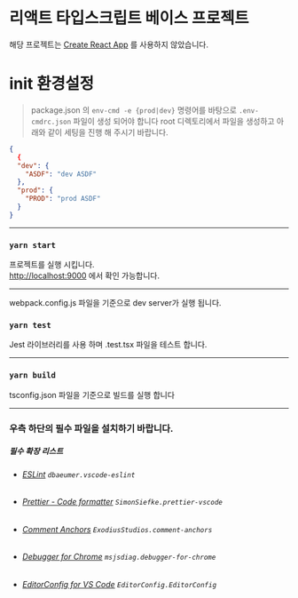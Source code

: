 # 리액트 타입스크립트 베이스 프로젝트

해당 프로젝트는 [Create React App](https://github.com/facebook/create-react-app) 를 사용하지 않았습니다.

# init 환경설정

> package.json 의 `env-cmd -e {prod|dev}` 명령어를 바탕으로 `.env-cmdrc.json` 파일이 생성 되어야 합니다 root 디렉토리에서 파일을 생성하고 아래와 같이 세팅을 진행 해 주시기 바랍니다.

```json
{
  {
  "dev": {
    "ASDF": "dev ASDF"
  },
  "prod": {
    "PROD": "prod ASDF"
  }
}
```

---

### `yarn start`

프로젝트를 실행 시킵니다.\
[http://localhost:9000](http://localhost:9000) 에서 확인 가능합니다.

---

webpack.config.js 파일을 기준으로 dev server가 실행 됩니다.

### `yarn test`

Jest 라이브러리를 사용 하며 .test.tsx 파일을 테스트 합니다.

---

### `yarn build`

tsconfig.json 파일을 기준으로 빌드를 실행 합니다

---

### 우측 하단의 필수 파일을 설치하기 바랍니다.

##### 필수 확장 리스트

- ###### [ESLint](https://marketplace.visualstudio.com/items?itemName=dbaeumer.vscode-eslint) `dbaeumer.vscode-eslint`
- ###### [Prettier - Code formatter](https://marketplace.visualstudio.com/items?itemName=SimonSiefke.prettier-vscode) `SimonSiefke.prettier-vscode`
- ###### [Comment Anchors](https://marketplace.visualstudio.com/items?itemName=ExodiusStudios.comment-anchors) `ExodiusStudios.comment-anchors`
- ###### [Debugger for Chrome](https://marketplace.visualstudio.com/items?itemName=msjsdiag.debugger-for-chrome) `msjsdiag.debugger-for-chrome`
- ###### [EditorConfig for VS Code](https://marketplace.visualstudio.com/items?itemName=EditorConfig.EditorConfig) `EditorConfig.EditorConfig`
